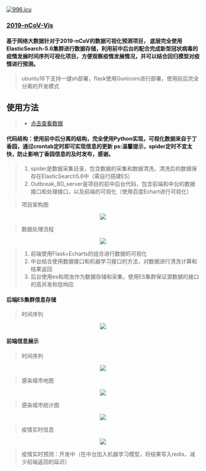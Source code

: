 
[![996.icu](https://img.shields.io/badge/link-996.icu-red.svg)](https://996.icu)


###  [2019-nCoV-Vis](http://carrychang.top)

#### 基于网络大数据针对于2019-nCoV的数据可视化预测项目， 底层完全使用ElasticSearch-5.6集群进行数据存储，利用前中后台的配合完成新型冠状病毒的疫情发展时间序列可视化项目，方便观察疫情发展情况，并可以结合回归模型对疫情进行预测。

>  ubuntu16下支持一键sh部署，flask使用Gunicorn进行部署，使用前后完全分离的开发模式 

## 使用方法

> * [点击查看数据](http://carrychang.top)
#### 代码结构：使用前中后分离的结构，完全使用Python实现，可视化数据来自于丁香园，通过crontab定时即可实现信息的更新 ps:温馨提示，spider定时不宜太快，防止影响丁香园信息的及时发布，感谢。

> 1. spider是数据采集目录，包含数据的采集和数据清洗，清洗后的数据保存在ElasticSearch5.6中（需自行搭建ES）
> 2. Outbreak_BD_server是项目的前中后台代码，包含前端和中台的数据接口和处理接口，以及前端的可视化（使用百度Echart进行可视化）

> 项目架构图

<div align=center><img  src="https://github.com/CarryChang/2019-nCoV-Vis/blob/master/vis/sys_structure.png"></div>


> 数据处理流程

<div align=center><img  src="https://github.com/CarryChang/2019-nCoV-Vis/blob/master/vis/data_process.png"></div>

> 1. 前端使用Flask+Echarts的组合进行数据的可视化
> 2. 中台结合使用数据接口和机器学习接口的方法，对数据进行清洗计算和结果返回
> 3. 后台使用es和爬虫作为数据存储和采集，使用ES集群保证源数据的接口的高并发和低响应

#### 后端ES集群信息存储

> 时间序列

<div align=center><img  src="https://github.com/CarryChang/2019-nCoV-Vis/blob/master/vis/es_data.png"></div>

#### 前端信息展示
> 时间序列

<div align=center><img  src="https://github.com/CarryChang/2019-nCoV-Vis/blob/master/vis/timeseries.png"></div>


> 感染城市地图

<div align=center><img  src="https://github.com/CarryChang/2019-nCoV-Vis/blob/master/vis/map.png"></div>

 
> 感染城市统计图

<div align=center><img  src="https://github.com/CarryChang/2019-nCoV-Vis/blob/master/vis/static.png"></div>

 
> 疫情实时信息

<div align=center><img  src="https://github.com/CarryChang/2019-nCoV-Vis/blob/master/vis/news.png"></div>

 > 疫情实时预测：开发中（在中台加入机器学习模型，将结果写入redis，减少前端返回的延迟）